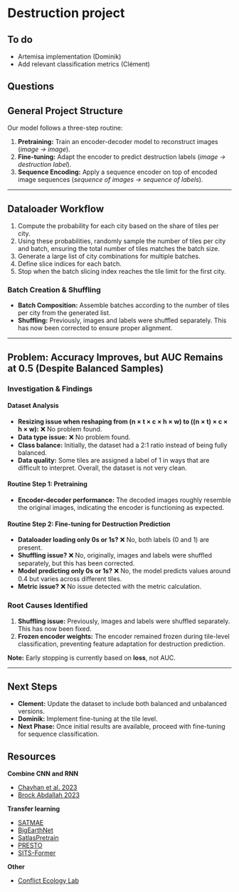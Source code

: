 # Destruction project

## To do

- Artemisa implementation (Dominik)
- Add relevant classification metrics (Clément)

## Questions

## **General Project Structure**  

Our model follows a three-step routine:  
1. **Pretraining:** Train an encoder-decoder model to reconstruct images (*image → image*).  
2. **Fine-tuning:** Adapt the encoder to predict destruction labels (*image → destruction label*).  
3. **Sequence Encoding:** Apply a sequence encoder on top of encoded image sequences (*sequence of images → sequence of labels*).  

---  

## **Dataloader Workflow**  

1. Compute the probability for each city based on the share of tiles per city.  
2. Using these probabilities, randomly sample the number of tiles per city and batch, ensuring the total number of tiles matches the batch size.  
3. Generate a large list of city combinations for multiple batches.  
4. Define slice indices for each batch.  
5. Stop when the batch slicing index reaches the tile limit for the first city.  

### **Batch Creation & Shuffling**  
- **Batch Composition:** Assemble batches according to the number of tiles per city from the generated list.  
- **Shuffling:** Previously, images and labels were shuffled separately. This has now been corrected to ensure proper alignment.  

---  

## **Problem: Accuracy Improves, but AUC Remains at 0.5 (Despite Balanced Samples)**  

### **Investigation & Findings**  

#### **Dataset Analysis**  
- **Resizing issue when reshaping from (n × t × c × h × w) to ((n × t) × c × h × w):** ❌ No problem found.  
- **Data type issue:** ❌ No problem found.  
- **Class balance:** Initially, the dataset had a 2:1 ratio instead of being fully balanced.  
- **Data quality:** Some tiles are assigned a label of 1 in ways that are difficult to interpret. Overall, the dataset is not very clean.  

#### **Routine Step 1: Pretraining**  
- **Encoder-decoder performance:** The decoded images roughly resemble the original images, indicating the encoder is functioning as expected.  

#### **Routine Step 2: Fine-tuning for Destruction Prediction**  
- **Dataloader loading only 0s or 1s?** ❌ No, both labels (0 and 1) are present.  
- **Shuffling issue?** ❌ No, originally, images and labels were shuffled separately, but this has been corrected.  
- **Model predicting only 0s or 1s?** ❌ No, the model predicts values around 0.4 but varies across different tiles.  
- **Metric issue?** ❌ No issue detected with the metric calculation.  

### **Root Causes Identified**  
1. **Shuffling issue:** Previously, images and labels were shuffled separately. This has now been fixed.  
2. **Frozen encoder weights:** The encoder remained frozen during tile-level classification, preventing feature adaptation for destruction prediction.  

**Note:** Early stopping is currently based on **loss**, not AUC.  

---  

## **Next Steps**  

- **Clement:** Update the dataset to include both balanced and unbalanced versions.  
- **Dominik:** Implement fine-tuning at the tile level.  
- **Next Phase:** Once initial results are available, proceed with fine-tuning for sequence classification.

## Resources

**Combine CNN and RNN**

- [Chavhan et al. 2023](https://ieeexplore.ieee.org/document/10192592)
- [Brock Abdallah 2023](https://arxiv.org/pdf/2204.08461.pdf)

**Transfer learning**

- [SATMAE](https://github.com/sustainlab-group/SatMAE?tab=readme-ov-file)
- [BigEarthNet](https://git.tu-berlin.de/rsim/BigEarthNet-S2_19-classes_models)
- [SatlasPretrain](https://github.com/allenai/satlaspretrain_models?tab=readme-ov-file)
- [PRESTO](https://arxiv.org/pdf/2304.14065.pdf)
- [SITS-Former](https://www.sciencedirect.com/science/article/pii/S0303243421003585)

**Other**

- [Conflict Ecology Lab](https://www.conflict-ecology.org/research)